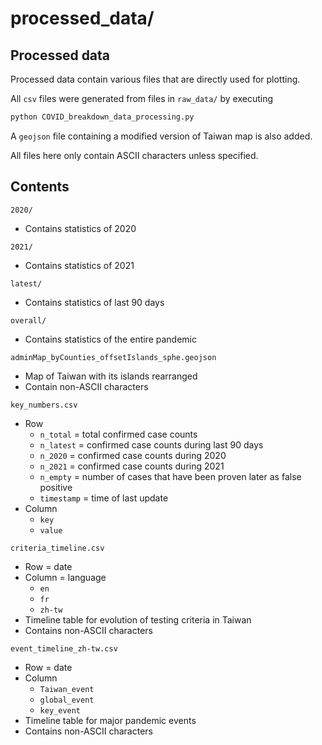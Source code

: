processed_data/
===============


Processed data
--------------

Processed data contain various files that are directly used for plotting.

All `csv` files were generated from files in `raw_data/` by executing 
```python
python COVID_breakdown_data_processing.py
```
A `geojson` file containing a modified version of Taiwan map is also added.

All files here only contain ASCII characters unless specified.


Contents
--------

`2020/`
- Contains statistics of 2020

`2021/`
- Contains statistics of 2021

`latest/`
- Contains statistics of last 90 days

`overall/`
- Contains statistics of the entire pandemic

`adminMap_byCounties_offsetIslands_sphe.geojson`
- Map of Taiwan with its islands rearranged
- Contain non-ASCII characters

`key_numbers.csv`
- Row
  - `n_total` = total confirmed case counts
  - `n_latest` = confirmed case counts during last 90 days
  - `n_2020` = confirmed case counts during 2020
  - `n_2021` = confirmed case counts during 2021
  - `n_empty` = number of cases that have been proven later as false positive
  - `timestamp` = time of last update
- Column
  - `key`
  - `value`

`criteria_timeline.csv`
- Row = date
- Column = language
  - `en`
  - `fr`
  - `zh-tw`
- Timeline table for evolution of testing criteria in Taiwan
- Contains non-ASCII characters

`event_timeline_zh-tw.csv`
- Row = date
- Column
  - `Taiwan_event`
  - `global_event`
  - `key_event`
- Timeline table for major pandemic events
- Contains non-ASCII characters
